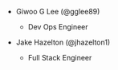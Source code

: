 - Giwoo G Lee (@gglee89)
    - Dev Ops Engineer

- Jake Hazelton (@jhazelton1)
    - Full Stack Engineer